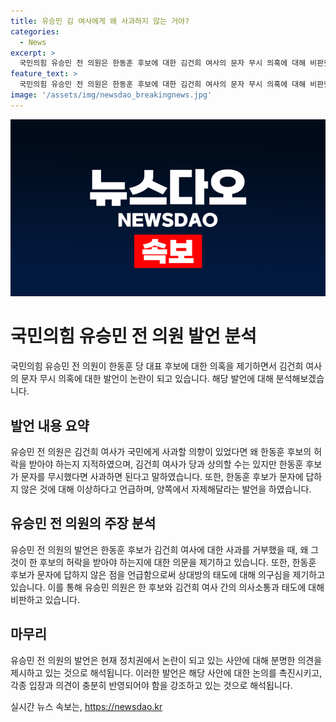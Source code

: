 ```yaml
---
title: 유승민 김 여사에게 왜 사과하지 않는 거야?
categories:
  - News
excerpt: >
  국민의힘 유승민 전 의원은 한동훈 후보에 대한 김건희 여사의 문자 무시 의혹에 대해 비판했습니다. 김 여사가 사과할 경우 왜 후보의 허락을 받아야 하는지 지적하며, 후보도 문자에 답하지 않은 점을 이상하게 여겼습니다. 유 전 의원은 양 측이 유치한 진실게임을 벌이고 있다며 자제를 당부했습니다.
feature_text: >
  국민의힘 유승민 전 의원은 한동훈 후보에 대한 김건희 여사의 문자 무시 의혹에 대해 비판했습니다. 김 여사가 사과할 경우 왜 후보의 허락을 받아야 하는지 지적하며, 후보도 문자에 답하지 않은 점을 이상하게 여겼습니다. 유 전 의원은 양 측이 유치한 진실게임을 벌이고 있다며 자제를 당부했습니다.
image: '/assets/img/newsdao_breakingnews.jpg'
---
```


<p><img src="/assets/img/newsdao_breakingnews.jpg" alt="pcversion 속보" /></p>

<h1>국민의힘 유승민 전 의원 발언 분석</h1>

<p data-ke-size="size16">국민의힘 유승민 전 의원이 한동훈 당 대표 후보에 대한 의혹을 제기하면서 김건희 여사의 문자 무시 의혹에 대한 발언이 논란이 되고 있습니다. 해당 발언에 대해 분석해보겠습니다.</p>

<h2 data-ke-size="size26">발언 내용 요약</h2>

<p data-ke-size="size16">유승민 전 의원은 김건희 여사가 국민에게 사과할 의향이 있었다면 왜 한동훈 후보의 허락을 받아야 하는지 지적하였으며, 김건희 여사가 당과 상의할 수는 있지만 한동훈 후보가 문자를 무시했다면 사과하면 된다고 말하였습니다. 또한, 한동훈 후보가 문자에 답하지 않은 것에 대해 이상하다고 언급하며, 양쪽에서 자제해달라는 발언을 하였습니다.</p>

<h2 data-ke-size="size26">유승민 전 의원의 주장 분석</h2>

<p data-ke-size="size16">유승민 전 의원의 발언은 한동훈 후보가 김건희 여사에 대한 사과를 거부했을 때, 왜 그것이 한 후보의 허락을 받아야 하는지에 대한 의문을 제기하고 있습니다. 또한, 한동훈 후보가 문자에 답하지 않은 점을 언급함으로써 상대방의 태도에 대해 의구심을 제기하고 있습니다. 이를 통해 유승민 의원은 한 후보와 김건희 여사 간의 의사소통과 태도에 대해 비판하고 있습니다.</p>

<h2 data-ke-size="size26">마무리</h2>

<p data-ke-size="size16">유승민 전 의원의 발언은 현재 정치권에서 논란이 되고 있는 사안에 대해 분명한 의견을 제시하고 있는 것으로 해석됩니다. 이러한 발언은 해당 사안에 대한 논의를 촉진시키고, 각종 입장과 의견이 충분히 반영되어야 함을 강조하고 있는 것으로 해석됩니다.</p>
실시간 뉴스 속보는, <a href="https://newsdao.kr" rel="dofollow">https://newsdao.kr</a>


